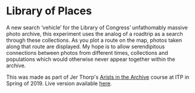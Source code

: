 # Library of Places

A new search ‘vehicle’ for the Library of Congress’ unfathomably massive photo archive, this experiment uses the analog of a roadtrip as a search through these collections. As you plot a route on the map, photos taken along that route are displayed. My hope is to allow serendipitous connections between photos from different times, collections and populations which would otherwise never appear together within the archive.

This was made as part of Jer Thorp's [Arists in the Archive](https://github.com/blprnt/ArtArchive) course at ITP in Spring of 2019.  Live version available [here](http://library-of-places.glitch.me/).
